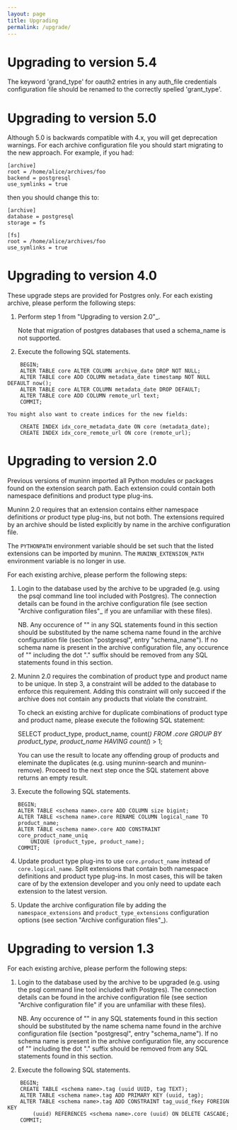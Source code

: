 ```yaml
---
layout: page
title: Upgrading
permalink: /upgrade/
---
```


# Upgrading to version 5.4

The keyword 'grand_type' for oauth2 entries in any auth_file credentials
configuration file should be renamed to the correctly spelled 'grant_type'.

# Upgrading to version 5.0

Although 5.0 is backwards compatible with 4.x, you will get deprecation
warnings. For each archive configuration file you should start migrating to
the new approach. For example, if you had:

```
[archive]
root = /home/alice/archives/foo
backend = postgresql
use_symlinks = true
```

then you should change this to:

```
[archive]
database = postgresql
storage = fs

[fs]
root = /home/alice/archives/foo
use_symlinks = true
```

# Upgrading to version 4.0

These upgrade steps are provided for Postgres only.
For each existing archive, please perform the following steps:

1. Perform step 1 from "Upgrading to version 2.0"_.

   Note that migration of postgres databases that used a schema_name is not
   supported.

2. Execute the following SQL statements.

```
    BEGIN;
    ALTER TABLE core ALTER COLUMN archive_date DROP NOT NULL;
    ALTER TABLE core ADD COLUMN metadata_date timestamp NOT NULL DEFAULT now();
    ALTER TABLE core ALTER COLUMN metadata_date DROP DEFAULT;
    ALTER TABLE core ADD COLUMN remote_url text;
    COMMIT;
```

    You might also want to create indices for the new fields:

```
    CREATE INDEX idx_core_metadata_date ON core (metadata_date);
    CREATE INDEX idx_core_remote_url ON core (remote_url);
```

# Upgrading to version 2.0

Previous versions of muninn imported all Python modules or packages found on
the extension search path. Each extension could contain both namespace
definitions and product type plug-ins.

Muninn 2.0 requires that an extension contains either namespace definitions
_or_ product type plug-ins, but not both. The extensions required by an archive
should be listed explicitly by name in the archive configuration file.

The ``PYTHONPATH`` environment variable should be set such that the listed
extensions can be imported by muninn. The ``MUNINN_EXTENSION_PATH`` environment
variable is no longer in use.

For each existing archive, please perform the following steps:

1. Login to the database used by the archive to be upgraded (e.g. using the
   psql command line tool included with Postgres). The connection details can
   be found in the archive configuration file (see section "Archive
   configuration files"_ if you are unfamiliar with these files).

   NB. Any occurence of "<schema name>" in any SQL statements found in this
   section should be substituted by the name schema name found in the archive
   configuration file (section "postgresql", entry "schema_name"). If no
   schema name is present in the archive configuration file, any occurence of
   "<schema name>" including the dot "." suffix should be removed from any
   SQL statements found in this section.

2. Muninn 2.0 requires the combination of product type and product name to be
   unique. In step 3, a constraint will be added to the database to enforce
   this requirement. Adding this constraint will only succeed if the archive
   does not contain any products that violate the constraint.

   To check an existing archive for duplicate combinations of product type and
   product name, please execute the following SQL statement:

     SELECT product_type, product_name, count(*) FROM <schema name>.core
         GROUP BY product_type, product_name HAVING count(*) > 1;

   You can use the result to locate any offending group of products and
   eleminate the duplicates (e.g. using muninn-search and muninn-remove).
   Proceed to the next step once the SQL statement above returns an empty
   result.

3. Execute the following SQL statements.

    ```
    BEGIN;
    ALTER TABLE <schema name>.core ADD COLUMN size bigint;
    ALTER TABLE <schema name>.core RENAME COLUMN logical_name TO product_name;
    ALTER TABLE <schema name>.core ADD CONSTRAINT core_product_name_uniq
        UNIQUE (product_type, product_name);
    COMMIT;
    ```

4. Update product type plug-ins to use ``core.product_name`` instead of
   ``core.logical_name``. Split extensions that contain both namespace
   definitions and product type plug-ins. In most cases, this will be taken
   care of by the extension developer and you only need to update each
   extension to the latest version.

5. Update the archive configuration file by adding the ``namespace_extensions``
   and ``product_type_extensions`` configuration options (see section
   "Archive configuration files"_).

# Upgrading to version 1.3

For each existing archive, please perform the following steps:

1. Login to the database used by the archive to be upgraded (e.g. using the
   psql command line tool included with Postgres). The connection details can
   be found in the archive configuration file (see section "Archive
   configuration file" if you are unfamiliar with these files).

   NB. Any occurence of "<schema name>" in any SQL statements found in this
   section should be substituted by the name schema name found in the archive
   configuration file (section "postgresql", entry "schema_name"). If no
   schema name is present in the archive configuration file, any occurence of
   "<schema name>" including the dot "." suffix should be removed from any
   SQL statements found in this section.

2. Execute the following SQL statements.

```
    BEGIN;
    CREATE TABLE <schema name>.tag (uuid UUID, tag TEXT);
    ALTER TABLE <schema name>.tag ADD PRIMARY KEY (uuid, tag);
    ALTER TABLE <schema name>.tag ADD CONSTRAINT tag_uuid_fkey FOREIGN KEY
        (uuid) REFERENCES <schema name>.core (uuid) ON DELETE CASCADE;
    COMMIT;
```
